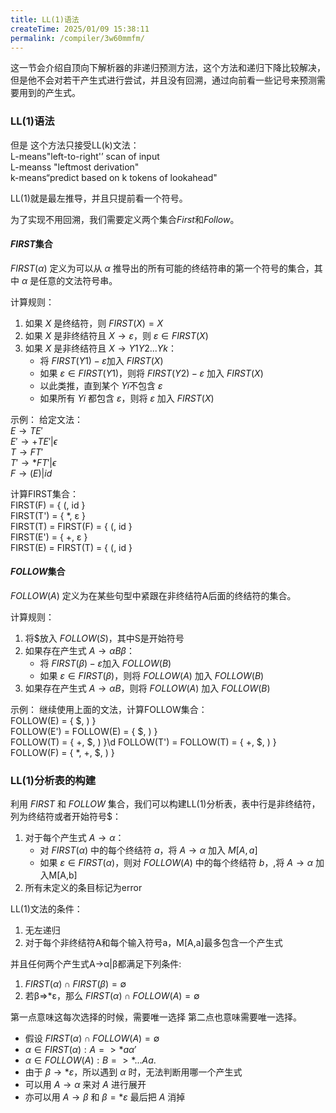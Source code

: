 ```yaml
---
title: LL(1)语法
createTime: 2025/01/09 15:38:11
permalink: /compiler/3w60mmfm/
---
```


这一节会介绍自顶向下解析器的非递归预测方法，这个方法和递归下降比较解决，但是他不会对若干产生式进行尝试，并且没有回溯，通过向前看一些记号来预测需要用到的产生式。

### LL(1)语法

但是 这个方法只接受LL(k)文法：\
L-means"left-to-right'’ scan of input \
L-meanss "leftmost derivation" \
k-means“predict based on k tokens of lookahead"

LL(1)就是最左推导，并且只提前看一个符号。

为了实现不用回溯，我们需要定义两个集合$First$和$Follow$。

#### $FIRST$集合

$FIRST(α)$ 定义为可以从 $α$ 推导出的所有可能的终结符串的第一个符号的集合，其中 $α$ 是任意的文法符号串。

计算规则：

1. 如果 $X$ 是终结符，则 $FIRST(X) = {X}$
2. 如果 $X$ 是非终结符且 $X → ε$，则 $ε ∈ FIRST(X)$
3. 如果 $X$ 是非终结符且 $X → Y1Y2...Yk$：
   - 将 $FIRST(Y1) - {ε}$加入 $FIRST(X)$
   - 如果 $ε ∈ FIRST(Y1)$，则将 $FIRST(Y2) - {ε}$ 加入 $FIRST(X)$
   - 以此类推，直到某个 $Yi$不包含 $ε$
   - 如果所有 $Yi$ 都包含 $ε$，则将 $ε$ 加入 $FIRST(X)$

示例：
给定文法：\
$E \to TE'$\
$E' \to +TE' | \epsilon$\
$T \to FT'$\
$T' \to *FT' | \epsilon$\
$F \to (E) | id$

计算FIRST集合：\
FIRST(F) = { \(, id }\
FIRST(T') = { *, ε }\
FIRST(T) = FIRST(F) = { \(, id }\
FIRST(E') = { +, ε }\
FIRST(E) = FIRST(T) = { \(, id }

#### $FOLLOW$集合

$FOLLOW(A)$ 定义为在某些句型中紧跟在非终结符A后面的终结符的集合。

计算规则：

1. 将$放入 $FOLLOW(S)$，其中S是开始符号
2. 如果存在产生式 $A → αBβ$：
   - 将 $FIRST(β) - {ε}$加入 $FOLLOW(B)$
   - 如果 $ε ∈ FIRST(β)$，则将 $FOLLOW(A)$ 加入 $FOLLOW(B)$
3. 如果存在产生式 $A → αB$，则将 $FOLLOW(A)$ 加入 $FOLLOW(B)$

示例：
继续使用上面的文法，计算FOLLOW集合：\
FOLLOW(E) = { $, \) } \
FOLLOW(E') = FOLLOW(E) = { $, \) }\
FOLLOW(T) = { +, $, \) }\d
FOLLOW(T') = FOLLOW(T) = { +, $, \) }\
FOLLOW(F) = { *, +, $, \) }

### LL(1)分析表的构建

利用 $FIRST$ 和 $FOLLOW$ 集合，我们可以构建LL(1)分析表，表中行是非终结符，列为终结符或者开始符号$：

1. 对于每个产生式 $A → α$：
   - 对 $FIRST(α)$ 中的每个终结符 $a$，将 $A → α$ 加入 $M[A,a]$
   - 如果 $ε ∈ FIRST(α)$，则对 $FOLLOW(A)$ 中的每个终结符 $b$，,将 $A → α$ 加入M[A,b]
2. 所有未定义的条目标记为error

LL(1)文法的条件：

1. 无左递归
2. 对于每个非终结符A和每个输入符号a，M[A,a]最多包含一个产生式

并且任何两个产生式A→α|β都满足下列条件:

1. $FIRST(α) \cap FIRST(β)= \emptyset$
2. 若β=>*ε，那么 $FIRST(α) \cap FOLLOW(A) =  \emptyset$

第一点意味这每次选择的时候，需要唯一选择
第二点也意味需要唯一选择。

- 假设 $FIRST(α) \cap FOLLOW(A)= \emptyset$
- $α ∈ FIRST(α): A =>*aα'$
- $α ∈ FOLLOW(A): B =>*... A a.$
- 由于 $β→*ε$，所以遇到 $α$ 时，无法判断用哪一个产生式
- 可以用 $A→α$ 来对 $A$ 进行展开
- 亦可以用 $A→β$ 和 $β=*ε$ 最后把 $A$ 消掉
